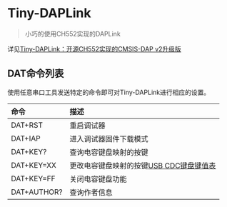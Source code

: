 # Tiny-DAPLink

> 小巧的使用CH552实现的DAPLink

详见[Tiny-DAPLink：开源CH552实现的CMSIS-DAP v2升级版](TODO)

## DAT命令列表
使用任意串口工具发送特定的命令即可对Tiny-DAPLink进行相应的设置。

| 命令        | 描述                                                                                           |
| :---------- |:---------------------------------------------------------------------------------------------|
| DAT+RST     | 重启调试器                                                                                        |
| DAT+IAP     | 进入调试器固件下载模式                                                                                  |
| DAT+KEY?    | 查询电容键盘映射的按键                                                                                  |
| DAT+KEY=XX  | 更改电容键盘映射的按键[USB CDC键盘键值表](3.Docs/Keyboard_HID.txt) |
| DAT+KEY=FF  | 关闭电容键盘功能                                                                                     |
| DAT+AUTHOR? | 查询作者信息                                                                                       |
